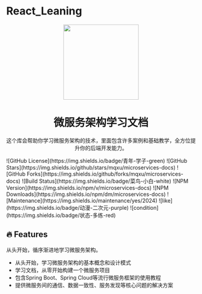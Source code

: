 # React_Leaning
<p align = "center">
<img src="https://beiliedeyang.oss-cn-nanjing.aliyuncs.com/我的站点图片/我的readme头像.png" width="200px" />
</p>
<h1 align = "center">微服务架构学习文档</h1>
<p align = "center">
这个库会帮助你学习微服务架构的技术，里面包含许多案例和基础教学，全方位提升你的后端开发能力。
</p>

<p>
![GitHub License](https://img.shields.io/badge/青年-学子-green) 
![GitHub Stars](https://img.shields.io/github/stars/mqxu/microservices-docs) 
![GitHub Forks](https://img.shields.io/github/forks/mqxu/microservices-docs) 
![Build Status](https://img.shields.io/badge/菜鸟-小白-white) 
![NPM Version](https://img.shields.io/npm/v/microservices-docs) 
![NPM Downloads](https://img.shields.io/npm/dm/microservices-docs) 
![Maintenance](https://img.shields.io/maintenance/yes/2024) 
![like](https://img.shields.io/badge/动漫-二次元-purple)
![condition](https://img.shields.io/badge/状态-多练-red)
</p>

## 🔥 Features

从头开始，循序渐进地学习微服务架构。

- 从头开始，学习微服务架构的基本概念和设计模式
- 学习文档，从零开始构建一个微服务项目
- 包含Spring Boot、Spring Cloud等流行微服务框架的使用教程
- 提供微服务间的通信、数据一致性、服务发现等核心问题的解决方案